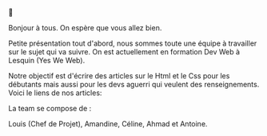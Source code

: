 :wave:

Bonjour à tous. On espère que vous allez bien.

Petite présentation tout d'abord, nous sommes toute une équipe à travailler sur le sujet qui va suivre. On est actuellement en formation Dev Web à Lesquin (Yes We Web).

Notre objectif est d'écrire des articles sur le Html et le Css pour les débutants mais aussi pour les devs aguerri qui veulent des renseignements.
Voici le liens de nos articles:


La team se compose de :

Louis (Chef de Projet), Amandine, Céline, Ahmad et Antoine.


